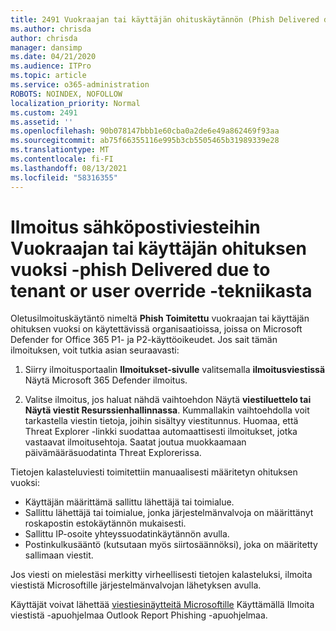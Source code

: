 ```yaml
---
title: 2491 Vuokraajan tai käyttäjän ohituskäytännön (Phish Delivered due to tenant or user override) sähköpostiviestien ilmoitus
ms.author: chrisda
author: chrisda
manager: dansimp
ms.date: 04/21/2020
ms.audience: ITPro
ms.topic: article
ms.service: o365-administration
ROBOTS: NOINDEX, NOFOLLOW
localization_priority: Normal
ms.custom: 2491
ms.assetid: ''
ms.openlocfilehash: 90b078147bbb1e60cba0a2de6e49a862469f93aa
ms.sourcegitcommit: ab75f66355116e995b3cb5505465b31989339e28
ms.translationtype: MT
ms.contentlocale: fi-FI
ms.lasthandoff: 08/13/2021
ms.locfileid: "58316355"
---
```

# <a name="alert-email-messages-from-the-phish-delivered-due-to-tenant-or-user-override-policy"></a>Ilmoitus sähköpostiviesteihin Vuokraajan tai käyttäjän ohituksen vuoksi -phish Delivered due to tenant or user override -tekniikasta

Oletusilmoituskäytäntö nimeltä **Phish Toimitettu** vuokraajan tai käyttäjän ohituksen vuoksi on käytettävissä organisaatioissa, joissa on Microsoft Defender for Office 365 P1- ja P2-käyttöoikeudet. Jos sait tämän ilmoituksen, voit tutkia asian seuraavasti:

1. Siirry ilmoitusportaalin **Ilmoitukset-sivulle** valitsemalla **ilmoitusviestissä** Näytä Microsoft 365 Defender ilmoitus.

2. Valitse ilmoitus, jos haluat nähdä vaihtoehdon Näytä **viestiluettelo tai** **Näytä viestit Resurssienhallinnassa**. Kummallakin vaihtoehdolla voit tarkastella viestin tietoja, joihin sisältyy viestitunnus. Huomaa, että Threat Explorer -linkki suodattaa automaattisesti ilmoitukset, jotka vastaavat ilmoitusehtoja. Saatat joutua muokkaamaan päivämääräsuodatinta Threat Explorerissa.

Tietojen kalasteluviesti toimitettiin manuaalisesti määritetyn ohituksen vuoksi:

- Käyttäjän määrittämä sallittu lähettäjä tai toimialue.
- Sallittu lähettäjä tai toimialue, jonka järjestelmänvalvoja on määrittänyt roskapostin estokäytännön mukaisesti.
- Sallittu IP-osoite yhteyssuodatinkäytännön avulla.
- Postinkulkusääntö (kutsutaan myös siirtosäännöksi), joka on määritetty sallimaan viestit.

Jos viesti on mielestäsi merkitty virheellisesti [](https://docs.microsoft.com/microsoft-365/security/office-365-security/admin-submission) tietojen kalasteluksi, ilmoita viestistä Microsoftille järjestelmänvalvojan lähetyksen avulla.

Käyttäjät voivat lähettää [viestiesinäytteitä Microsoftille](https://docs.microsoft.com/microsoft-365/security/office-365-security/enable-the-report-message-add-in) Käyttämällä Ilmoita viestistä -apuohjelmaa Outlook Report Phishing -apuohjelmaa.
